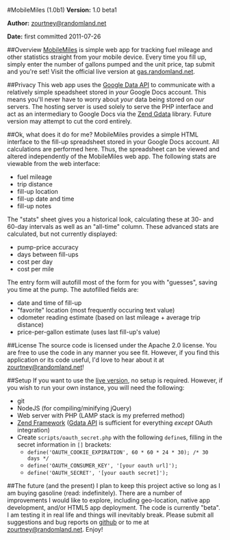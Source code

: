 #MobileMiles (1.0b1)
**Version:** 1.0 beta1

**Author:** zourtney@randomland.net

**Date:** first committed 2011-07-26

##Overview
[MobileMiles](http://github.com/zourtney/mobilemiles) is simple web app for tracking fuel mileage and other statistics straight from your mobile device. Every time you fill up, simply enter the number of gallons pumped and the unit price, tap submit and you're set! Visit the official live version at [gas.randomland.net](http://gas.randomland.net).

##Privacy
This web app uses the [Google Data API](http://code.google.com/apis/gdata/) to communicate with a relatively simple speadsheet stored in _your_ Google Docs account. This means you'll never have to worry about _your_ data being stored on _our_ servers. The hosting server is used solely to serve the PHP interface and act as an intermediary to Google Docs via the [Zend Gdata](http://framework.zend.com/download/gdata) library. Future version may attempt to cut the cord entirely.

##Ok, what does it do for me?
MobileMiles provides a simple HTML interface to the fill-up spreadsheet stored in your Google Docs account. All calculations are performed here. Thus, the spreadsheet can be viewed and altered independently of the MobileMiles web app. The following stats are viewable from the web interface:

* fuel mileage
* trip distance
* fill-up location
* fill-up date and time
* fill-up notes

The "stats" sheet gives you a historical look, calculating these at 30- and 60-day intervals as well as an "all-time" column. These advanced stats are calculated, but not currently displayed:

* pump-price accuracy
* days between fill-ups
* cost per day
* cost per mile

The entry form will autofill most of the form for you with "guesses", saving you time at the pump. The autofilled fields are:

* date and time of fill-up
* "favorite" location (most frequently occuring text value)
* odometer reading estimate (based on last mileage + average trip distance)
* price-per-gallon estimate (uses last fill-up's value)

##License
The source code is licensed under the Apache 2.0 license. You are free to use the code in any manner you see fit. However, if you find this application or its code useful, I'd love to hear about it at zourtney@randomland.net!

##Setup
If you want to use the [live version](http://gas.randomland.net), no setup is required. However, if you wish to run your own instance, you will need the following:

* git
* NodeJS (for compiling/minifying jQuery)
* Web server with PHP (LAMP stack is my preferred method)
* [Zend Framework](http://framework.zend.com/download/current/) ([Gdata API](http://framework.zend.com/download/webservices) is sufficient for everything *except* OAuth integration)
* Create `scripts/oauth_secret.php` with the following `define`s, filling in the secret information in `[]` brackets:
  * `define('OAUTH_COOKIE_EXPIRATION', 60 * 60 * 24 * 30); /* 30 days */`
  * `define('OAUTH_CONSUMER_KEY', '[your oauth url]');`
  * `define('OAUTH_SECRET', '[your oauth secret]');`

##The future (and the present)
I plan to keep this project active so long as I am buying gasoline (read: indefinitely). There are a number of improvements I would like to explore, including geo-location, native app development, and/or HTML5 app deployment. The code is currently "beta". I am testing it in real life and things will inevitably break. Please submit all suggestions and bug reports on [github](http://github.com/zourtney/mobilemiles/issues) or to me at zourtney@randomland.net. Enjoy!